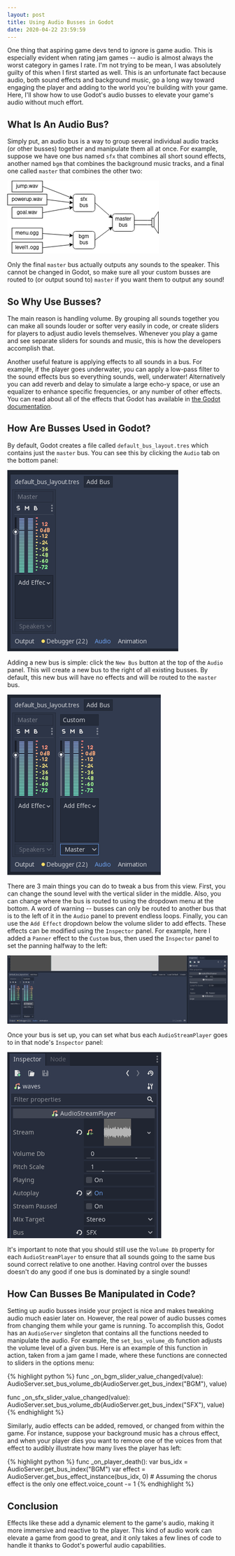 ```yaml
---
layout: post
title: Using Audio Busses in Godot
date: 2020-04-22 23:59:59
---
```


One thing that aspiring game devs tend to ignore is game audio.  This is especially evident when rating jam games -- audio is almost always the worst category in games I rate.  I'm not trying to be mean, I was absolutely guilty of this when I first started as well.  This is an unfortunate fact because audio, both sound effects and background music, go a long way toward engaging the player and adding to the world you're building with your game.  Here, I'll show how to use Godot's audio busses to elevate your game's audio without much effort.

## What Is An Audio Bus?

Simply put, an audio bus is a way to group several individual audio tracks (or other busses) together and manipulate them all at once.  For example, suppose we have one bus named `sfx` that combines all short sound effects, another named `bgm` that combines the background music tracks, and a final one called `master` that combines the other two:

![An example layout of audio busses](/assets/posts_audio/bus_diagram.png)

Only the final `master` bus actually outputs any sounds to the speaker.  This cannot be changed in Godot, so make sure all your custom busses are routed to (or output sound to) `master` if you want them to output any sound!

## So Why Use Busses?

The main reason is handling volume.  By grouping all sounds together you can make all sounds louder or softer very easily in code, or create sliders for players to adjust audio levels themselves.  Whenever you play a game and see separate sliders for sounds and music, this is how the developers accomplish that.

Another useful feature is applying effects to all sounds in a bus.  For example, if the player goes underwater, you can apply a low-pass filter to the sound effects bus so everything sounds, well, underwater!  Alternatively you can add reverb and delay to simulate a large echo-y space, or use an equalizer to enhance specific frequencies, or any number of other effects.  You can read about all of the effects that Godot has available in [the Godot documentation](https://docs.godotengine.org/en/stable/tutorials/audio/audio_buses.html#adding-effects).

## How Are Busses Used in Godot?

By default, Godot creates a file called `default_bus_layout.tres` which contains just the `master` bus.  You can see this by clicking the `Audio` tab on the bottom panel:

![The default bus layout](/assets/posts_audio/default_bus.png)

Adding a new bus is simple: click the `New Bus` button at the top of the `Audio` panel.  This will create a new bus to the right of all existing busses.  By default, this new bus will have no effects and will be routed to the `master` bus.

![Adding a new bus](/assets/posts_audio/custom_bus.png)

There are 3 main things you can do to tweak a bus from this view.  First, you can change the sound level with the vertical slider in the middle.  Also, you can change where the bus is routed to using the dropdown menu at the bottom.  A word of warning -- busses can only be routed to another bus that is to the left of it in the `Audio` panel to prevent endless loops.  Finally, you can use the `Add Effect` dropdown below the volume slider to add effects.  These effects can be modified using the `Inspector` panel.  For example, here I added a `Panner` effect to the `Custom` bus, then used the `Inspector` panel to set the panning halfway to the left:

![Adding effects to a bus](/assets/posts_audio/custom_bus_effect.png)

Once your bus is set up, you can set what bus each `AudioStreamPlayer` goes to in that node's `Inspector` panel:

![Setting the bus in an AudioStreamPlayer](/assets/posts_audio/audio_player_inspector.png)

It's important to note that you should still use the `Volume Db` property for each `AudioStreamPlayer` to ensure that all sounds going to the same bus sound correct relative to one another.  Having control over the busses doesn't do any good if one bus is dominated by a single sound!

## How Can Busses Be Manipulated in Code?

Setting up audio busses inside your project is nice and makes tweaking audio much easier later on.  However, the real power of audio busses comes from changing them while your game is running.  To accomplish this, Godot has an `AudioServer` singleton that contains all the functions needed to manipulate the audio.  For example, the `set_bus_volume_db` function adjusts the volume level of a given bus.  Here is an example of this function in action, taken from a jam game I made, where these functions are connected to sliders in the options menu:

{% highlight python %}
func _on_bgm_slider_value_changed(value):
	AudioServer.set_bus_volume_db(AudioServer.get_bus_index("BGM"), value)

func _on_sfx_slider_value_changed(value):
	AudioServer.set_bus_volume_db(AudioServer.get_bus_index("SFX"), value)
{% endhighlight %}

Similarly, audio effects can be added, removed, or changed from within the game.  For instance, suppose your background music has a chrous effect, and when your player dies you want to remove one of the voices from that effect to audibly illustrate how many lives the player has left:

{% highlight python %}
func _on_player_death():
    var bus_idx = AudioServer.get_bus_index("BGM")
    var effect = AudioServer.get_bus_effect_instance(bus_idx, 0) # Assuming the chorus effect is the only one
    effect.voice_count -= 1
{% endhighlight %}

## Conclusion

Effects like these add a dynamic element to the game's audio, making it more immersive and reactive to the player.  This kind of audio work can elevate a game from good to great, and it only takes a few lines of code to handle it thanks to Godot's powerful audio capabilities.
